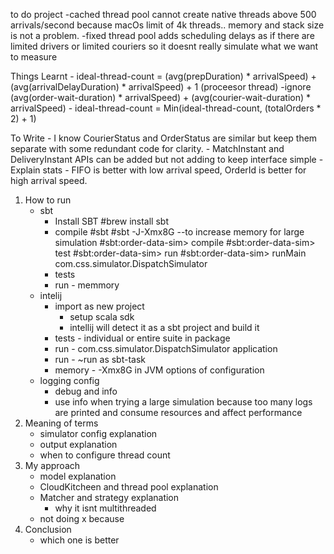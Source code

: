 to do project
	-cached thread pool cannot create native threads above 500 arrivals/second because macOs limit of 4k threads.. memory and stack size is not a problem.
	-fixed thread pool adds scheduling delays as if there are limited drivers  or limited couriers so it doesnt really simulate what we want to measure

Things Learnt
	- ideal-thread-count = (avg(prepDuration) * arrivalSpeed) + (avg(arrivalDelayDuration) * arrivalSpeed) + 1 (proceesor thread)
						   -ignore (avg(order-wait-duration) * arrivalSpeed) + (avg(courier-wait-duration) * arrivalSpeed)
	- ideal-thread-count = Min(ideal-thread-count, (totalOrders * 2) + 1)

To Write
	- I know CourierStatus and OrderStatus are similar but keep them separate with some redundant code for clarity.	
	- MatchInstant and DeliveryInstant APIs can be added but not adding to keep interface simple
	- Explain stats
	- FIFO is better with low arrival speed, OrderId is better for high arrival speed.

1. How to run
   - sbt
      - Install SBT #brew install sbt
      - compile
      #sbt
      #sbt -J-Xmx8G --to increase memory for large simulation
      #sbt:order-data-sim> compile
      #sbt:order-data-sim> test
      #sbt:order-data-sim> run 
      #sbt:order-data-sim> runMain com.css.simulator.DispatchSimulator
      - tests
      - run - memmory
   - intelij
      - import as new project
         - setup scala sdk
         - intellij will detect it as a sbt project and build it
      - tests - individual or entire suite in package
      - run - com.css.simulator.DispatchSimulator application
      - run - ~run as sbt-task
      - memory - -Xmx8G in JVM options of configuration
   - logging config
      - debug and info
      - use info when trying a large simulation because too many logs are printed and consume resources and affect performance
2. Meaning of terms
   - simulator config explanation
   - output explanation
   - when to configure thread count
3. My approach
   - model explanation
   - CloudKitcheen and thread pool explanation
   - Matcher and strategy explanation
     - why it isnt multithreaded
   - not doing x because
4. Conclusion
   - which one is better
